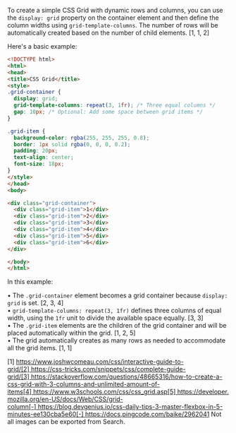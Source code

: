 To create a simple CSS Grid with dynamic rows and columns, you can use the `display: grid` property on the container element and then define the column widths using `grid-template-columns`. The number of rows will be automatically created based on the number of child elements. [1, 1, 2]  

Here's a basic example: 

```html
<!DOCTYPE html>
<html>
<head>
<title>CSS Grid</title>
<style>
.grid-container {
  display: grid;
  grid-template-columns: repeat(3, 1fr); /* Three equal columns */
  gap: 10px; /* Optional: Add some space between grid items */
}

.grid-item {
  background-color: rgba(255, 255, 255, 0.8);
  border: 1px solid rgba(0, 0, 0, 0.2);
  padding: 20px;
  text-align: center;
  font-size: 18px;
}
</style>
</head>
<body>

<div class="grid-container">
  <div class="grid-item">1</div>
  <div class="grid-item">2</div>
  <div class="grid-item">3</div>
  <div class="grid-item">4</div>
  <div class="grid-item">5</div>
  <div class="grid-item">6</div>
</div>

</body>
</html>
```

In this example: 

• The `.grid-container` element becomes a grid container because `display: grid` is set. [2, 3, 4]  
• `grid-template-columns: repeat(3, 1fr)` defines three columns of equal width, using the `1fr` unit to divide the available space equally. [3, 3]  
• The `.grid-item` elements are the children of the grid container and will be placed automatically within the grid. [1, 2, 5]  
• The grid automatically creates as many rows as needed to accommodate all the grid items. [1, 1]  


[1] https://www.joshwcomeau.com/css/interactive-guide-to-grid/[2] https://css-tricks.com/snippets/css/complete-guide-grid/[3] https://stackoverflow.com/questions/48665316/how-to-create-a-css-grid-with-3-columns-and-unlimited-amount-of-items[4] https://www.w3schools.com/css/css_grid.asp[5] https://developer.mozilla.org/en-US/docs/Web/CSS/grid-column[-] https://blog.devgenius.io/css-daily-tips-3-master-flexbox-in-5-minutes-ee130cba5e60[-] https://docs.pingcode.com/baike/2962041
Not all images can be exported from Search.
